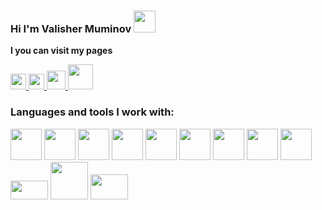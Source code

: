 ### Hi I'm Valisher Muminov <img src="https://media3.giphy.com/media/hvRJCLFzcasrR4ia7z/giphy.gif" width="35px">


<strong>I you can visit my pages</strong>

<a href="https://www.instagram.com/">
<img src="https://upload.wikimedia.org/wikipedia/commons/thumb/a/a5/Instagram_icon.png/2048px-Instagram_icon.png" width="25px">  
</a>
<a href="https://www.facebook.com/valisher.muminov.37/">
<img src="https://www.freepnglogos.com/uploads/facebook-logo-icon/facebook-logo-icon-file-facebook-icon-svg-wikimedia-commons-4.png" width="25px">  
</a>
<a href="https://t.me/muminov_0911">
<img src="https://static.vecteezy.com/system/resources/previews/017/221/839/original/telegram-logo-transparent-free-png.png" width="30px" height="30px">  
 <a href="https://www.codewars.com/users/Belli">
<img src="https://docs.codewars.com/logo.svg" width="40px"">  
</a>
<br/>
  

### Languages and tools I work with:

<code><img src="https://upload.wikimedia.org/wikipedia/commons/thumb/6/61/HTML5_logo_and_wordmark.svg/2048px-HTML5_logo_and_wordmark.svg.png" width="50px"></code>
<code><img src="https://cdn.freebiesupply.com/logos/large/2x/css3-logo-png-transparent.png" width="50px"></code>
<code><img src="https://upload.wikimedia.org/wikipedia/commons/6/6a/JavaScript-logo.png" width="50px"></code>
<code><img src="https://w7.pngwing.com/pngs/403/269/png-transparent-react-react-native-logos-brands-in-colors-icon-thumbnail.png" width="50px"></code>
<code><img src="https://w7.pngwing.com/pngs/452/24/png-transparent-js-logo-node-logos-and-brands-icon.png" width="50px"></code>
<code><img src="https://www.pngall.com/wp-content/uploads/13/Mongodb-PNG-Pic.png" width="50px"></code>
<code><img src="https://encrypted-tbn0.gstatic.com/images?q=tbn:ANd9GcRs_eMjpOH-m8PRNgphEdHAG3G8iJJb2VBPBjOSMZvACKcMe_h_IioGSi2fK0JYnnm_efI&usqp=CAU" width="50px"></code>
<code><img src="https://gdm-catalog-fmapi-prod.imgix.net/ProductLogo/487b2655-8eea-4321-9ec0-3034b4444be3.png?auto=format&q=50&w=128&h=128&fit=max&dpr=3" width="50px"></code>
<code><img src="https://avatars.dzeninfra.ru/get-zen_doc/751940/pub_5ad594f9830905f56834939e_5ad5956f77d0e6231c9503cc/scale_1200" width="50px"></code>
<code><img src="https://upload.wikimedia.org/wikipedia/commons/thumb/d/db/Npm-logo.svg/1200px-Npm-logo.svg.png" width="60px" height="30px"></code>
<code><img src="https://upload.wikimedia.org/wikipedia/commons/thumb/b/b2/Bootstrap_logo.svg/1200px-Bootstrap_logo.svg.png" width="60px"></code>
<code><img src="https://heropy.blog/css/images/vendor_icons/sass.png" width="60px" height="40px"></code>                                                                                                                       
<br />
